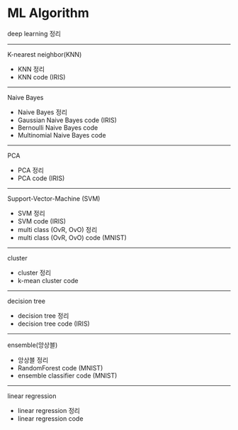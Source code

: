 # ML Algorithm

deep learning 정리

---

K-nearest neighbor(KNN)
- KNN 정리
- KNN code (IRIS)

---

Naive Bayes
- Naive Bayes 정리
- Gaussian Naive Bayes code (IRIS)
- Bernoulli Naive Bayes code
- Multinomial Naive Bayes code

---

PCA
- PCA 정리
- PCA code (IRIS)

---

Support-Vector-Machine (SVM)
- SVM 정리
- SVM code (IRIS)
- multi class (OvR, OvO) 정리
- multi class (OvR, OvO) code (MNIST)

---

cluster
- cluster 정리
- k-mean cluster code

---
decision tree
- decision tree 정리
- decision tree code (IRIS)

---

ensemble(앙상블)
- 앙상블 정리
- RandomForest code (MNIST)
- ensemble classifier code (MNIST)

---

linear regression
- linear regression 정리
- linear regression code
